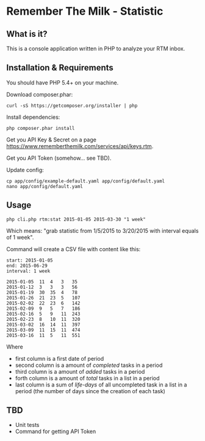 # Remember The Milk - Statistic

## What is it?

This is a console application written in PHP to analyze your RTM inbox.

## Installation & Requirements

You should have PHP 5.4+ on your machine.

Download composer.phar:

```
curl -sS https://getcomposer.org/installer | php
```

Install dependencies:

```
php composer.phar install
```

Get you API Key & Secret on a page https://www.rememberthemilk.com/services/api/keys.rtm.

Get you API Token (somehow... see TBD).

Update config:

```
cp app/config/example-default.yaml app/config/default.yaml
nano app/config/default.yaml
```

## Usage

```
php cli.php rtm:stat 2015-01-05 2015-03-30 "1 week"
````

Which means: "grab statistic from 1/5/2015 to 3/20/2015 with interval equals of 1 week".

Command will create a CSV file with content like this:

```
start: 2015-01-05
end: 2015-06-29
interval: 1 week

2015-01-05	11	4	3	35
2015-01-12	3	3	3	56
2015-01-19	30	35	4	78
2015-01-26	21	23	5	107
2015-02-02	22	23	6	142
2015-02-09	9	5	7	186
2015-02-16	5	9	11	243
2015-02-23	8	10	11	320
2015-03-02	16	14	11	397
2015-03-09	11	15	11	474
2015-03-16	11	5	11	551
```

Where
* first column is a first date of period
* second column is a amount of *completed* tasks in a period
* third column is a amount of *added* tasks in a period
* forth column is a amount of *total* tasks in a list in a period
* last column is a sum of *life-days* of all uncompleted task in a list in a period
(the number of days since the creation of each task)

## TBD

* Unit tests
* Command for getting API Token